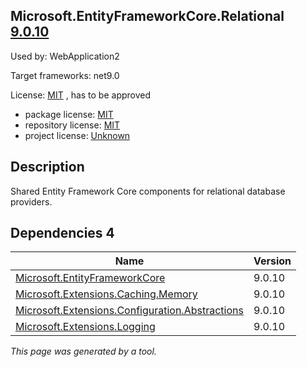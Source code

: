 Microsoft.EntityFrameworkCore.Relational [9.0.10](https://www.nuget.org/packages/Microsoft.EntityFrameworkCore.Relational/9.0.10)
--------------------

Used by: WebApplication2

Target frameworks: net9.0

License: [MIT](../../../../licenses/mit) , has to be approved

- package license: [MIT](https://licenses.nuget.org/MIT) 
- repository license: [MIT](https://github.com/dotnet/efcore) 
- project license: [Unknown](https://docs.microsoft.com/ef/core/) 

Description
-----------
Shared Entity Framework Core components for relational database providers.

Dependencies 4
-----------

|Name|Version|
|----------|:----|
|[Microsoft.EntityFrameworkCore](../../../../packages/nuget.org/microsoft.entityframeworkcore/9.0.10)|9.0.10|
|[Microsoft.Extensions.Caching.Memory](../../../../packages/nuget.org/microsoft.extensions.caching.memory/9.0.10)|9.0.10|
|[Microsoft.Extensions.Configuration.Abstractions](../../../../packages/nuget.org/microsoft.extensions.configuration.abstractions/9.0.10)|9.0.10|
|[Microsoft.Extensions.Logging](../../../../packages/nuget.org/microsoft.extensions.logging/9.0.10)|9.0.10|

*This page was generated by a tool.*
